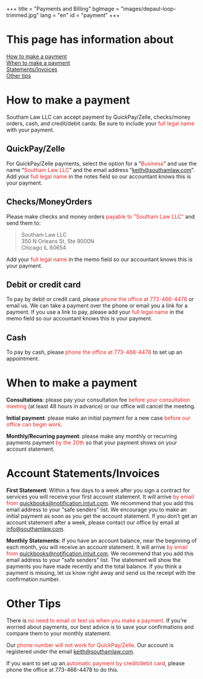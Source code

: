+++
title = "Payments and Billing"
bgImage = "images/depaul-loop-trimmed.jpg"
lang = "en"
id = "payment"
+++

# This page has information about

<a href = "#how-to-make-a-payment">How to make a payment</a><br>
<a href = "#when-to-make-a-payment">When to make a payment</a><br>
<a href = "#account-statementsinvoices">Statements/Invoices</a><br>
<a href = "#when-to-make-a-payment">Other tips</a><br>

# How to make a payment

Southam Law LLC can accept payment by QuickPay/Zelle, checks/money orders, cash, and credit/debit cards. Be sure to include your <font color="#E52426"> full legal name </font> with your payment.


## QuickPay/Zelle

For QuickPay/Zelle payments, select the option for a "<font color="#E52426">Business</font>” and use the name “<font color="#E52426">Southam Law LLC</font>” and the email address “<font color="#E52426">keith@southamlaw.com</font>”. Add your <font color="#E52426"> full legal name </font> in the notes field so our accountant knows this is your payment.

## Checks/MoneyOrders

Please make checks and money orders <font color="#E52426">payable to "Southam Law LLC"</font> and send them to:
 > Southam Law LLC   
 > 350 N Orleans St, Ste 9000N  
 > Chicago IL 60654  

Add your <font color="#E52426"> full legal name </font>in the memo field so our accountant knows this is your payment.

## Debit or credit card

To pay by debit or credit card, please <font color="#E52426">phone the office at 773-466-4478</font> or email us. We can take a payment over the phone or email you a link for a payment. If you use a link to pay, please add your <font color="#E52426"> full legal name </font> in the memo field so our accountant knows this is your payment.

## Cash

To pay by cash, please <font color="#E52426">phone the office at 773-466-4478</font> to set up an appointment.

# When to make a payment

<b>Consultations</b>: please pay your consultation fee <font color="#E52426">before your consultation meeting</font> (at least 48 hours in advance) or our office will cancel the meeting.

<b>Initial payment</b>: please make an initial payment for a new case <font color="#E52426">before our office can begin work</font>.

<b>Monthly/Recurring payment</b>: please make any monthly or recurring payments payment <font color="#E52426">by the 20th</font> so that your payment shows on your account statement.

# Account Statements/Invoices

<b>First Statement</b>: Within a few days to a week after you sign a contract for services you will receive your first account statement. It will arrive <font color="#E52426">by email from quickbooks@notification.intuit.com</font>. We recommend that you add this email address to your "safe senders" list. We encourage you to make an initial payment as soon as you get the account statement. If you don’t get an account statement after a week, please contact our office by email at info@southamlaw.com.

<b>Monthly Statements</b>: If you have an account balance, near the beginning of each month, you will receive an account statement. It will arrive <font color="#E52426">by email from quickbooks@notification.intuit.com</font>. We recommend that you add this email address to your "safe senders" list. The statement will show the payments you have made recently and the total balance. If you think a payment is missing, let us know right away and send us the receipt with the confirmation number.

# Other Tips

There is <font color="#E52426">no need to email or text us when you make a payment</font>. If you're worried about payments, our best advice is to save your confirmations and compare them to your monthly statement.

Our <font color="#E52426">phone number will not work for QuickPay/Zelle</font>. Our account is registered under the email keith@southamlaw.com.

If you want to set up an <font color="#E52426">automatic payment by credit/debit card</font>, please phone the office at 773-466-4478 to do this.
